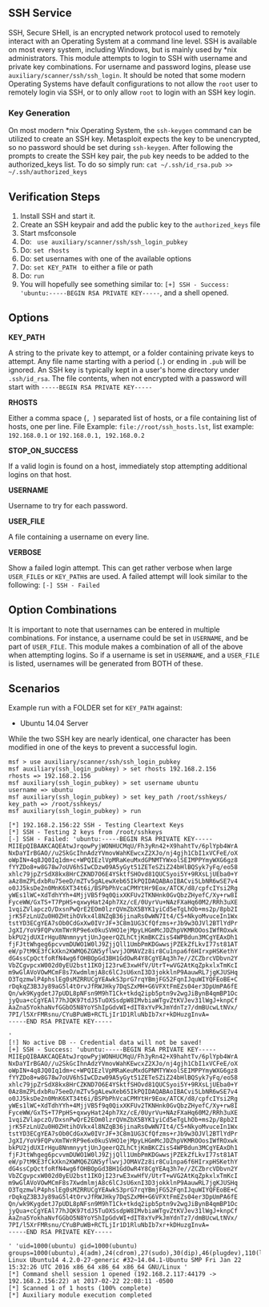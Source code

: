 ## SSH Service

  SSH, Secure SHell, is an encrypted network protocol used to remotely interact with an Operating System at a command line level.  SSH is available on most every system, including Windows, but is mainly used by *nix administrators.
  This module attempts to login to SSH with username and private key combinations.  For username and password logins, please use `auxiliary/scanner/ssh/ssh_login`.
  It should be noted that some modern Operating Systems have default configurations to not allow the `root` user to remotely login via SSH, or to only allow `root` to login with an SSH key login.

### Key Generation

  On most modern *nix Operating System, the `ssh-keygen` command can be utilized to create an SSH key.  Metasploit expects the key to be unencrypted, so no password should be set during `ssh-keygen`.
  After following the prompts to create the SSH key pair, the `pub` key needs to be added to the authorized_keys list.  To do so simply run: `cat ~/.ssh/id_rsa.pub >> ~/.ssh/authorized_keys`

## Verification Steps

  1. Install SSH and start it.
  2. Create an SSH keypair and add the public key to the `authorized_keys` file
  3. Start msfconsole
  4. Do: ` use auxiliary/scanner/ssh/ssh_login_pubkey`
  5. Do: `set rhosts`
  6. Do: set usernames with one of the available options
  7. Do: `set KEY_PATH ` to either a file or path
  7. Do: `run`
  8. You will hopefully see something similar to: `[+] SSH - Success: 'ubuntu:-----BEGIN RSA PRIVATE KEY-----`, and a shell opened.

## Options

  **KEY_PATH**

  A string to the private key to attempt, or a folder containing private keys to attempt.  Any file name starting with a period (`.`) or ending in `.pub` will be ignored.
  An SSH key is typically kept in a user's home directory under `.ssh/id_rsa`.  The file contents, when not encrypted with a password will start with `-----BEGIN RSA PRIVATE KEY-----`
  
  **RHOSTS**
  
  Either a comma space (`, `) separated list of hosts, or a file containing list of hosts, one per line.  File Example: `file://root/ssh_hosts.lst`, list example: `192.168.0.1` or `192.168.0.1, 192.168.0.2`

  **STOP_ON_SUCCESS**
  
  If a valid login is found on a host, immediately stop attempting additional logins on that host.

  **USERNAME**
  
  Username to try for each password.
  
  **USER_FILE**
  
  A file containing a username on every line.

  **VERBOSE**
  
  Show a failed login attempt.  This can get rather verbose when large `USER_FILE`s or `KEY_PATH`s are used.  A failed attempt will look similar to the following: `[-] SSH - Failed`

## Option Combinations

It is important to note that usernames can be entered in multiple combinations.  For instance, a username could be set in `USERNAME`, and be part of `USER_FILE`.
This module makes a combination of all of the above when attempting logins.  So if a username is set in `USERNAME`, and a `USER_FILE` is listed, usernames will be generated from BOTH of these.

## Scenarios

  Example run with a FOLDER set for `KEY_PATH` against:
  * Ubuntu 14.04 Server

  While the two SSH key are nearly identical, one character has been modified in one of the keys to prevent a successful login.

```
msf > use auxiliary/scanner/ssh/ssh_login_pubkey 
msf auxiliary(ssh_login_pubkey) > set rhosts 192.168.2.156
rhosts => 192.168.2.156
msf auxiliary(ssh_login_pubkey) > set username ubuntu
username => ubuntu
msf auxiliary(ssh_login_pubkey) > set key_path /root/sshkeys/
key_path => /root/sshkeys/
msf auxiliary(ssh_login_pubkey) > run

[*] 192.168.2.156:22 SSH - Testing Cleartext Keys
[*] SSH - Testing 2 keys from /root/sshkeys
[-] SSH - Failed: 'ubuntu:-----BEGIN RSA PRIVATE KEY-----
MIIEpQIBAAKCAQEAtwJrqowPyjWONHUCMqU/Fh3yRn42+X9hahtTv/6plYpb4WrA
NxDaYIrBGAO//u2SkGcIhnAdzYVmovWahKEwcxZ2XJo/nj4gjh1CbI1xVCFeE/oX
oWpIN+4q8JQ0Iq1dm+c+WPQIEzlVpMRaKeuMxdGPNMTYWxolSEIMPPYmyWXG6gz8
fYYZDo8+w8G78w7oUV6hSIwCDzw09A5yGyt51ZETeSZiZ24bHlBQSyk7yFq/eo58
xhlc79jpZrSdX8kx8HrCZKND7O6E4YSktfSHOvd81QUCSyoi5Y+9RXsLjUEba0+Y
aAz8mZPLdxbRu75eeD/mZTv5gALewXeb65IkPQIDAQABAoIBACvi5LbNR6wSE7v4
o0JJ5ksDe2n0MnK6XT34t6i/BSPbPhVcaCPMYtHr9Eox/ATCK/d8/cpfcIYsi2Rg
yWEs1lWC+XdTdhYYh+4MjjVB5f9q0QixXKFUv2TKNHnk0GvQbzZHyefC/Xy+rw8I
FyceWW/GxTS+T7PpHS+qxwyHat24ph7Xz/cE/0UyrVu+NAzFXaHq60M2/RRh3uXE
1vqiZVlapczO/DxsnPwQrE2EOm0lzrQVmZbX5BYK1yiCd5eTgLhOb+ms2p/8pb2I
jrK5FzLnUZu0H0ZHtihOVkx4l8NZqB36jinaRs0wWN7It4/C5+NkyoMvuceIn1Wx
tstYD3ECgYEA7sOb0CdGxXw0IVrJF+3C8m1UG3CfQfzms+rJb9w3OJVl2BTlYdPr
JgXI/YoV9FQPvXmTWrRP9e6x0kuSVHO1ejMpyLHGmMcJDZhpVKMROOosIWfROxwk
bkPU2jdUXIrHgu8NnmnyytjUnJgeerQZLhCtjKmBKCZisS4WPBdun3MCgYEAxDh1
fjFJttWhgeg6pcvvmDUWO1W0lJ9ZjjQll1UmbPmKDGwwsjPZEkZfLkvI77st81AT
eW/p7tMKE3fCkXkn2KWMQ6ZGN5yflwvjJOMAVZz8ir8Cu1npa6f6HIrxpHSKethY
dG4ssCpQctfoRfN4wg6fOHBOpGd3BH1GdOwR4Y8CgYEAq3h7e//ZCZbrcVDbvn2Y
VbZCgvpcxW002d0yEU2bst1IKOjI23rwE3xwHfV/UtrT+wVG2AtKqZpkxlxTmKcI
m9wGlAVoVOwMCmF8s7XwdmlmjA8c6lCJsU6xnI3D3jokklnP9AauwRL7jgKJUSHq
O3TqzmwlP4phslEg0sMZRRUCgYEAwkS3prG7rqYBmjFG52FqnIJquWIYQFEoBE+C
rDqkqZ3B3Jy89aG5l4tOrvJfRWJHky7DqSZxMH+G6VFXtFmEZs04er3DpUmPA6fE
Qn/wk9KygdetJ7pUDL8pNFsn9M9hT1Ck+tkdq2ipb5ptn9v2wgJiBynB4qmBP1Oc
jyQua+cCgYEAl77hJQK97tdJ5TuOXSsdpW8IMvbiaWTgvZtKVJev31lWgJ+knpCf
AaZna5YokhaNvfGGbO5N8YoYShIpGdvWI+dIT8xYvPkJmYdnTz7/dmBUcwLtNVx/
7PI/l5XrFMRsnu/CYuBPuWB+RCTLjIr1D1RluNbIb7xr+kDHuzgInvA=
-----END RSA PRIVATE KEY-----

'
[!] No active DB -- Credential data will not be saved!
[+] SSH - Success: 'ubuntu:-----BEGIN RSA PRIVATE KEY-----
MIIEpQIBAAKCAQEAtwJrqowPyjWONHUCMqU/Fh3yRn42+X9hahtTv/6plYpb4WrA
NxDaYIrBGAO//u2SkGcIhnAdzYVmovWahKEwcxZ2XJo/nj4gjh1CbI1xVCFeE/oX
oWpIN+4q8JQ0Iq1dm+c+WPQIEzlVpMRaKeuMxdGPNMTYWxolSEIMPPYmyWXG6gz8
fYYZDo8+w8G78w7oUV6hSIwCDzw09A5yGyt51ZETeSZiZ24bHlBQSyk7yFq/eo58
xhlc79jpZrSdX8kx8HrCZKND7O6E4YSktfSHOvd81QUCSyoi5Y+9RXsLjUEba0+Y
0Az8mZPLdxbRu75eeD/mZTv5gALewXeb65IkPQIDAQABAoIBACvi5LbNR6wSE7v4
o0JJ5ksDe2n0MnK6XT34t6i/BSPbPhVcaCPMYtHr9Eox/ATCK/d8/cpfcIYsi2Rg
yWEs1lWC+XdTdhYYh+4MjjVB5f9q0QixXKFUv2TKNHnk0GvQbzZHyefC/Xy+rw8I
FyceWW/GxTS+T7PpHS+qxwyHat24ph7Xz/cE/0UyrVu+NAzFXaHq60M2/RRh3uXE
1vqiZVlapczO/DxsnPwQrE2EOm0lzrQVmZbX5BYK1yiCd5eTgLhOb+ms2p/8pb2I
jrK5FzLnUZu0H0ZHtihOVkx4l8NZqB36jinaRs0wWN7It4/C5+NkyoMvuceIn1Wx
tstYD3ECgYEA7sOb0CdGxXw0IVrJF+3C8m1UG3CfQfzms+rJb9w3OJVl2BTlYdPr
JgXI/YoV9FQPvXmTWrRP9e6x0kuSVHO1ejMpyLHGmMcJDZhpVKMROOosIWfROxwk
bkPU2jdUXIrHgu8NnmnyytjUnJgeerQZLhCtjKmBKCZisS4WPBdun3MCgYEAxDh1
fjFJttWhgeg6pcvvmDUWO1W0lJ9ZjjQll1UmbPmKDGwwsjPZEkZfLkvI77st81AT
eW/p7tMKE3fCkXkn2KWMQ6ZGN5yflwvjJOMAVZz8ir8Cu1npa6f6HIrxpHSKethY
dG4ssCpQctfoRfN4wg6fOHBOpGd3BH1GdOwR4Y8CgYEAq3h7e//ZCZbrcVDbvn2Y
VbZCgvpcxW002d0yEU2bst1IKOjI23rwE3xwHfV/UtrT+wVG2AtKqZpkxlxTmKcI
m9wGlAVoVOwMCmF8s7XwdmlmjA8c6lCJsU6xnI3D3jokklnP9AauwRL7jgKJUSHq
O3TqzmwlP4phslEg0sMZRRUCgYEAwkS3prG7rqYBmjFG52FqnIJquWIYQFEoBE+C
rDqkqZ3B3Jy89aG5l4tOrvJfRWJHky7DqSZxMH+G6VFXtFmEZs04er3DpUmPA6fE
Qn/wk9KygdetJ7pUDL8pNFsn9M9hT1Ck+tkdq2ipb5ptn9v2wgJiBynB4qmBP1Oc
jyQua+cCgYEAl77hJQK97tdJ5TuOXSsdpW8IMvbiaWTgvZtKVJev31lWgJ+knpCf
AaZna5YokhaNvfGGbO5N8YoYShIpGdvWI+dIT8xYvPkJmYdnTz7/dmBUcwLtNVx/
7PI/l5XrFMRsnu/CYuBPuWB+RCTLjIr1D1RluNbIb7xr+kDHuzgInvA=
-----END RSA PRIVATE KEY-----

' 'uid=1000(ubuntu) gid=1000(ubuntu) groups=1000(ubuntu),4(adm),24(cdrom),27(sudo),30(dip),46(plugdev),110(lpadmin),111(sambashare) Linux Ubuntu14 4.2.0-27-generic #32~14.04.1-Ubuntu SMP Fri Jan 22 15:32:26 UTC 2016 x86_64 x86_64 x86_64 GNU/Linux '
[*] Command shell session 1 opened (192.168.2.117:44179 -> 192.168.2.156:22) at 2017-02-22 22:08:11 -0500
[*] Scanned 1 of 1 hosts (100% complete)
[*] Auxiliary module execution completed
```